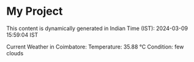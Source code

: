 # My Project

This content is dynamically generated in Indian Time (IST): 2024-03-09 15:59:04 IST


Current Weather in Coimbatore:
Temperature: 35.88 °C
Condition: few clouds
